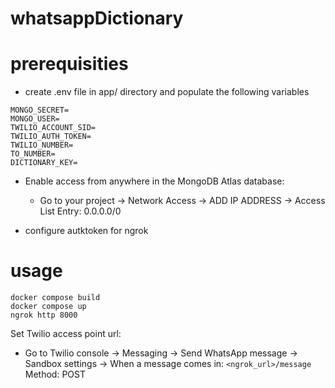 # whatsappDictionary
# prerequisities
- create .env file in app/ directory and populate the following variables
```
MONGO_SECRET=
MONGO_USER=
TWILIO_ACCOUNT_SID=
TWILIO_AUTH_TOKEN=
TWILIO_NUMBER=
TO_NUMBER=
DICTIONARY_KEY=
```

- Enable access from anywhere in the MongoDB Atlas database:

  - Go to your project -> Network Access -> ADD IP ADDRESS -> Access List Entry: 0.0.0.0/0

- configure autktoken for ngrok

# usage
```
docker compose build
docker compose up
ngrok http 8000
```
Set Twilio access point url:

- Go to Twilio console -> Messaging -> Send WhatsApp message -> Sandbox settings -> When a message comes in: `<ngrok_url>/message` Method: POST